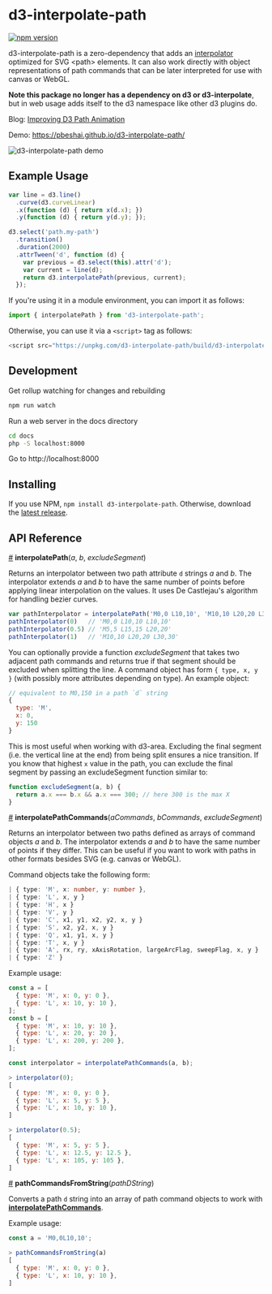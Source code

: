 # d3-interpolate-path

[![npm version](https://badge.fury.io/js/d3-interpolate-path.svg)](https://badge.fury.io/js/d3-interpolate-path)

d3-interpolate-path is a zero-dependency that adds an [interpolator](https://github.com/d3/d3-interpolate)
optimized for SVG &lt;path&gt; elements. It can also work directly with object representations of path commands that can be later interpreted for use with canvas or WebGL. 

**Note this package no longer has a dependency on d3 or d3-interpolate**, but in web usage adds itself to the d3 namespace like other d3 plugins do.

Blog: [Improving D3 Path Animation](https://bocoup.com/weblog/improving-d3-path-animation)

Demo: https://pbeshai.github.io/d3-interpolate-path/

![d3-interpolate-path demo](https://pbeshai.github.io/d3-interpolate-path/d3-interpolate-path-demo.gif)



## Example Usage

```js
var line = d3.line()
  .curve(d3.curveLinear)
  .x(function (d) { return x(d.x); })
  .y(function (d) { return y(d.y); });

d3.select('path.my-path')
  .transition()
  .duration(2000)
  .attrTween('d', function (d) {
    var previous = d3.select(this).attr('d');
    var current = line(d);
    return d3.interpolatePath(previous, current);
  });
```

If you're using it in a module environment, you can import it as follows:

```js
import { interpolatePath } from 'd3-interpolate-path';
```

Otherwise, you can use it via a `<script>` tag as follows:

```js
<script src="https://unpkg.com/d3-interpolate-path/build/d3-interpolate-path.min.js"></script>
```


## Development

Get rollup watching for changes and rebuilding

```bash
npm run watch
```

Run a web server in the docs directory

```bash
cd docs
php -S localhost:8000
```

Go to http://localhost:8000


## Installing

If you use NPM, `npm install d3-interpolate-path`. Otherwise, download the [latest release](https://github.com/pbeshai/d3-interpolate-path/releases/latest).

## API Reference


<a href="#interpolatePath" name="interpolatePath">#</a> <b>interpolatePath</b>(*a*, *b*, *excludeSegment*)

Returns an interpolator between two path attribute `d` strings *a* and *b*. The interpolator extends *a* and *b* to have the same number of points before applying linear interpolation on the values. It uses De Castlejau's algorithm for handling bezier curves.

```js
var pathInterpolator = interpolatePath('M0,0 L10,10', 'M10,10 L20,20 L30,30')
pathInterpolator(0)   // 'M0,0 L10,10 L10,10'
pathInterpolator(0.5) // 'M5,5 L15,15 L20,20'
pathInterpolator(1)   // 'M10,10 L20,20 L30,30'
```

You can optionally provide a function *excludeSegment* that takes two adjacent path commands and returns true if that segment should be excluded when splitting the line. A command object has form `{ type, x, y }` (with possibly more attributes depending on type). An example object:

```js
// equivalent to M0,150 in a path `d` string
{
  type: 'M',
  x: 0,
  y: 150
}
```

This is most useful when working with d3-area. Excluding the final segment (i.e. the vertical line at the end) from being split ensures a nice transition. If you know that highest `x` value in the path, you can exclude the final segment by passing an excludeSegment function similar to:

```js
function excludeSegment(a, b) {
  return a.x === b.x && a.x === 300; // here 300 is the max X
}
```



<a href="#interpolatePathCommands" name="interpolatePathCommands">#</a> <b>interpolatePathCommands</b>(*aCommands*, *bCommands*, *excludeSegment*)

Returns an interpolator between two paths defined as arrays of command objects *a* and *b*. The interpolator extends *a* and *b* to have the same number of points if they differ. This can be useful if you want to work with paths in other formats besides SVG (e.g. canvas or WebGL).

Command objects take the following form:

```ts
| { type: 'M', x: number, y: number },
| { type: 'L', x, y }
| { type: 'H', x }
| { type: 'V', y }
| { type: 'C', x1, y1, x2, y2, x, y }
| { type: 'S', x2, y2, x, y }
| { type: 'Q', x1, y1, x, y }
| { type: 'T', x, y }
| { type: 'A', rx, ry, xAxisRotation, largeArcFlag, sweepFlag, x, y }
| { type: 'Z' }
```

Example usage:

```js
const a = [
  { type: 'M', x: 0, y: 0 },
  { type: 'L', x: 10, y: 10 },
];
const b = [
  { type: 'M', x: 10, y: 10 },
  { type: 'L', x: 20, y: 20 },
  { type: 'L', x: 200, y: 200 },
];

const interpolator = interpolatePathCommands(a, b);

> interpolator(0);
[
  { type: 'M', x: 0, y: 0 },
  { type: 'L', x: 5, y: 5 },
  { type: 'L', x: 10, y: 10 },
]

> interpolator(0.5);
[
  { type: 'M', x: 5, y: 5 },
  { type: 'L', x: 12.5, y: 12.5 },
  { type: 'L', x: 105, y: 105 },
]
```



<a href="#pathCommandsFromString" name="pathCommandsFromString">#</a> <b>pathCommandsFromString</b>(*pathDString*)

Converts a path `d` string into an array of path command objects to work with [**interpolatePathCommands**](#interpolatePathCommands).

Example usage:

```js
const a = 'M0,0L10,10';

> pathCommandsFromString(a)
[
  { type: 'M', x: 0, y: 0 },
  { type: 'L', x: 10, y: 10 },
]
```
